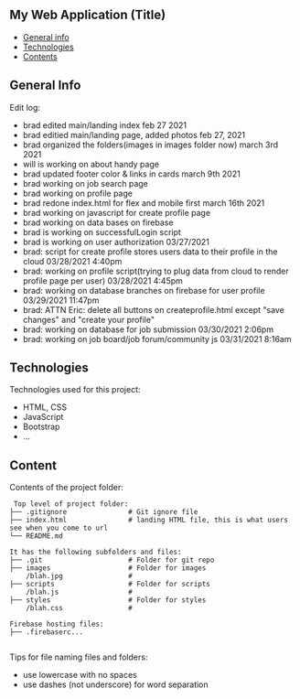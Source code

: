 ## My Web Application (Title)

* [General info](#general-info)
* [Technologies](#technologies)
* [Contents](#content)

## General Info

Edit log:

- brad edited main/landing index feb 27 2021
- brad editied main/landing page, added photos feb 27, 2021
- brad organized the folders(images in images folder now) march 3rd 2021
- will is working on about handy page
- brad updated footer color & links in cards march 9th 2021
- brad working on job search page
- brad working on profile page
- brad redone index.html for flex and mobile first march 16th 2021
- brad working on javascript for create profile page
- brad working on data bases on firebase
- brad is working on successfulLogin script
- brad is working on user authorization 03/27/2021
- brad: script for create profile stores users data to their profile in the cloud 03/28/2021 4:40pm
- brad: working on profile script(trying to plug data from cloud to render profile page per user) 03/28/2021 4:45pm
- brad: working on database branches on firebase for user profile 03/29/2021 11:47pm 
- brad: ATTN Eric: delete all buttons on createprofile.html except "save changes" and "create your profile"
- brad: working on database for job submission 03/30/2021 2:06pm
- brad: working on job board/job forum/community js 03/31/2021 8:16am

## Technologies
Technologies used for this project:
* HTML, CSS
* JavaScript
* Bootstrap
* ...

## Content
Contents of the project folder:

```
 Top level of project folder:
├── .gitignore               # Git ignore file
├── index.html               # landing HTML file, this is what users see when you come to url
└── README.md

It has the following subfolders and files:
├── .git                     # Folder for git repo
├── images                   # Folder for images
    /blah.jpg                #
├── scripts                  # Folder for scripts
    /blah.js                 #
├── styles                   # Folder for styles
    /blah.css                #

Firebase hosting files:
├── .firebaserc...


```

Tips for file naming files and folders:
* use lowercase with no spaces
* use dashes (not underscore) for word separation
